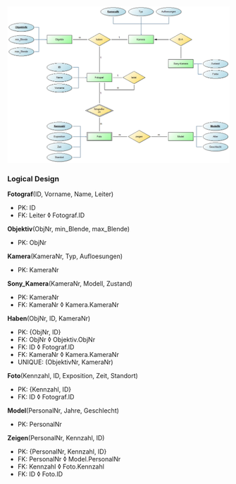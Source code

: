 ![ER Diagram](https://github.com/TTsonev/photography-dbs/blob/main/ER.png)

### Logical Design
**Fotograf**(ID, Vorname, Name, Leiter)
- PK: ID
- FK: Leiter ◊ Fotograf.ID

**Objektiv**(ObjNr, min_Blende, max_Blende)
- PK: ObjNr

**Kamera**(KameraNr, Typ, Aufloesungen)
- PK: KameraNr

**Sony_Kamera**(KameraNr, Modell, Zustand)
- PK: KameraNr
- FK: KameraNr ◊ Kamera.KameraNr

**Haben**(ObjNr, ID, KameraNr)
- PK: {ObjNr, ID}
- FK: ObjNr ◊ Objektiv.ObjNr
- FK: ID ◊ Fotograf.ID
- FK: KameraNr ◊ Kamera.KameraNr
- UNIQUE: (ObjektivNr, KameraNr)

**Foto**(Kennzahl, ID, Exposition, Zeit, Standort)
- PK: {Kennzahl, ID}
- FK: ID ◊ Fotograf.ID

**Model**(PersonalNr, Jahre, Geschlecht)
- PK: PersonalNr

**Zeigen**(PersonalNr, Kennzahl, ID)
- PK: {PersonalNr, Kennzahl, ID}
- FK: PersonalNr ◊ Model.PersonalNr
- FK: Kennzahl ◊ Foto.Kennzahl
- FK: ID ◊ Foto.ID
